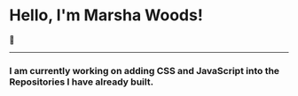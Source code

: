 <h1> Hello, I'm Marsha Woods!</h1> 👋

<hr>

<h3>I am currently working on adding CSS and JavaScript into the Repositories I have already built.</h3>

<!--
**Marsha0527/Marsha0527** is a ✨ _special_ ✨ repository because its `README.md` (this file) appears on your GitHub profile.
<img src="https://giphy.com/gifs/IPiNtiAjZDznxr5Bas">
Here are some ideas to get you started:

- 🔭 I’m currently working on ...
- 🌱 I’m currently learning ...
- 👯 I’m looking to collaborate on ...
- 🤔 I’m looking for help with ...
- 💬 Ask me about ...
- 📫 How to reach me: ...
- 😄 Pronouns: ...
- ⚡ Fun fact: ...
-->

